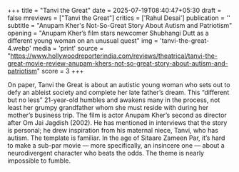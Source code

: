 +++
title = "Tanvi the Great"
date = 2025-07-19T08:40:47+05:30
draft = false
mreviews = ["Tanvi the Great"]
critics = ['Rahul Desai']
publication = ''
subtitle = "Anupam Kher's Not-So-Great Story About Autism and Patriotism"
opening = "Anupam Kher’s film stars newcomer Shubhangi Dutt as a different young woman on an unusual quest"
img = 'tanvi-the-great-4.webp'
media = 'print'
source = "https://www.hollywoodreporterindia.com/reviews/theatrical/tanvi-the-great-movie-review-anupam-khers-not-so-great-story-about-autism-and-patriotism"
score = 3
+++

On paper, Tanvi the Great is about an autistic young woman who sets out to defy an ableist society and complete her late father’s dream. This “different but no less” 21-year-old humbles and awakens many in the process, not least her grumpy grandfather whom she must reside with during her mother’s business trip. The film is actor Anupam Kher’s second as director after Om Jai Jagdish (2002). He has mentioned in interviews that the story is personal; he drew inspiration from his maternal niece, Tanvi, who has autism. The template is familiar. In the age of Sitaare Zameen Par, it’s hard to make a sub-par movie — more specifically, an insincere one — about a neurodivergent character who beats the odds. The theme is nearly impossible to fumble.
